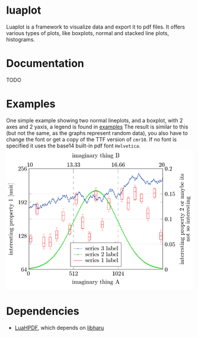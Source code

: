 # luaplot
Luaplot is a framework to visualize data and export it to pdf files.
It offers various types of plots, like boxplots, normal and stacked line plots, histograms.
 
# Documentation

TODO

# Examples

One simple example showing two normal lineplots, and a boxplot, with 2 axes and 2 yaxis, a legend is found in [examples](./examples/)
The result is similar to this (but not the same, as the graphs represent random data), you also have to change the font or get a copy of the TTF version of `cmr10`. If no font is specified it uses the base14 built-in pdf font `Helvetica`.
![example1 graph](./images/example1.png)
 
# Dependencies
* [LuaHPDF](https://github.com/jung-kurt/luahpdf), which depends on [libharu](https://github.com/libharu/libharu)
